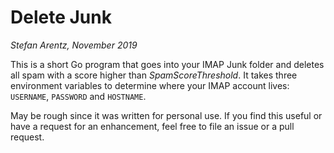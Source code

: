 # Delete Junk
*Stefan Arentz, November 2019*

This is a short Go program that goes into your IMAP Junk folder and deletes all spam with a score higher than *SpamScoreThreshold*. It takes three environment variables to determine where your IMAP account lives: `USERNAME`, `PASSWORD` and `HOSTNAME`.

May be rough since it was written for personal use. If you find this useful or have a request for an enhancement, feel free to file an issue or a pull request.

